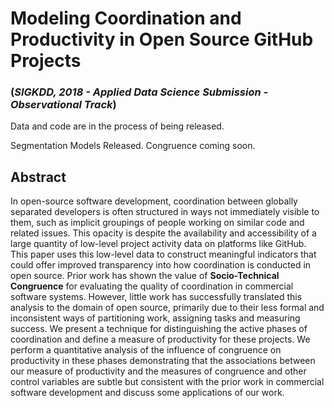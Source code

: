 # Modeling Coordination and Productivity in Open Source GitHub Projects 

### (_SIGKDD, 2018 - Applied Data Science Submission - Observational Track_)

Data and code are in the process of being released.

Segmentation Models Released. Congruence coming soon.

## Abstract
In open-source software development, coordination between globally separated developers is often structured in ways not immediately visible to them, such as implicit groupings of people working on similar code and related issues.
This opacity is despite the availability and accessibility of a large quantity of low-level project activity data on platforms like GitHub. This paper uses this low-level data to construct meaningful indicators that could offer improved transparency into how coordination is conducted in open source.  Prior work has shown the value of __Socio-Technical Congruence__ for evaluating the quality of coordination in commercial software systems. However, little work has successfully translated this analysis to the domain of open source, primarily due to their less formal and inconsistent ways of partitioning work, assigning tasks and measuring success. We present a technique for distinguishing the active phases of coordination and define a measure of productivity for these projects. We perform a quantitative analysis of the influence of congruence on productivity in these phases demonstrating that the associations between our measure of productivity and the measures of congruence and other control variables are subtle but consistent with the prior work in commercial software development and discuss some applications of our work. 
